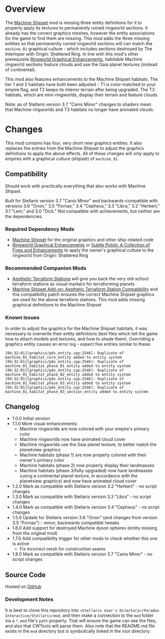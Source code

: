 # Overview

The [Machine Shipset](https://steamcommunity.com/sharedfiles/filedetails/?id=2077186491) mod is missing three entity definitions for it to properly apply its textures to permanently ruined ringworld sections.  It already has the correct graphics meshes, however the entity associations for the game to find them are missing.  This mod adds the three missing entities so that permanently ruined ringworld sections will can match the `machine_01` graphical culture - which includes sections destroyed by The Interloper with Origin: Shattered Ring.  In line with this mod's other prerequisite [Ringworld Graphical Enhancements](https://steamcommunity.com/sharedfiles/filedetails/?id=2628518102), habitable Machine ringworld sections feature clouds and use the Gaia planet textures (instead of continental).

This mod also features enhancements to the Machine Shipset habitats.  The tier 1 and 2 habitats have both been adjusted - T1 is color-matched to your empire flag, and T2 keeps its interior terrain after being upgraded.  The T3 habitats, which are mini-ringworlds, display their terrain and feature clouds.

Note: as of Stellaris version 3.7 "Canis Minor" changes to shaders mean that Machine ringworlds and T3 habitats no longer have animated clouds.

# Changes

This mod contains has four, very short new graphics entities.  It also replaces fire entries from the Machine Shipset to adjust the graphics definitions to apply the above effects.  All of these changes will only apply to empires with a graphical culture (shipset) of `machine_01`.

## Compatibility

Should work with practically everything that also works with Machine Shipset.

Built for Stellaris version 3.7 "Canis Minor" and backwards-compatible with versions 3.6 "Orion," 3.5 "Fornax," 3.4 "Cepheus," 3.3 "Libra," 3.2 "Herbert," 3.1 "Lem," and 3.0 "Dick."  Not compatible with achievements, but neither are the dependencies.

### Required Dependency Mods

* [Machine Shipset](https://steamcommunity.com/sharedfiles/filedetails/?id=2077186491) for the original graphics and other ship-related code
* [Ringworld Graphical Enhancements](https://steamcommunity.com/sharedfiles/filedetails/?id=2628518102) or [Subtle Polish: A Collection of Fixes and Enhancements](https://steamcommunity.com/sharedfiles/filedetails/?id=2522974089) to apply the owner's graphical culture to the ringworld from Origin: Shattered Ring

### Recommended Companion Mods

* [Aesthetic Terraform Stations](https://steamcommunity.com/sharedfiles/filedetails/?id=2622411084) will give you back the very old-school terraform stations as visual markers for terraforming planets
* [Machine Shipset Add-on: Aesthetic Terraform Station Compatibility](https://steamcommunity.com/sharedfiles/filedetails/?id=2628972292) and this compatibility patch ensures the correct Machine Shipset graphics are used for the above terraform stations.  This mod adds missing graphical definitions to the Machine Shipset

### Known Issues

In order to adjust the graphics for the Machine Shipset habitats, it was necessary to overwrite their entity definitions (text files which tell the game how to attach models and textures, and how to shade them).  Overriding a graphics entity causes an error log - expect five entries similar to these:

```
[04:32:01][graphics/pdx_entity.cpp:2546]: Duplicate of machine_01_habitat_core_entity added to entity system
[04:32:01][graphics/pdx_entity.cpp:2546]: Duplicate of machine_01_habitat_phase_01_entity added to entity system
[04:32:01][graphics/pdx_entity.cpp:2546]: Duplicate of machine_01_habitat_phase_02_entity added to entity system
[04:32:01][graphics/pdx_entity.cpp:2546]: Duplicate of machine_01_habitat_phase_03_entity added to entity system
[04:32:01][graphics/pdx_entity.cpp:2546]: Duplicate of machine_01_habitat_phase_03_section_entity added to entity system
```

## Changelog

* 1.0.0 Initial version
* 1.1.0 More visual enhancements:
    * Machine ringworlds are now colored with your empire's primary color
    * Machine ringworlds now have animated cloud cover
    * Machine ringworlds use the Gaia planet texture, to better match the planetview graphics
    * Machine habitats (phase 1) are now properly colored with their owner's primary color
    * Machine habitats (phase 2) now properly display their landmasses
    * Machine habitats (phase 3/fully-upgraded) now have landmasses (using a continental planet texture, in accordance with the planetview graphics) and now have animated cloud cover
* 1.2.0 Mark as compatible with Stellaris version 3.2 "Herbert" - no script changes
* 1.3.0 Mark as compatible with Stellaris version 3.3 "Libra" - no script changes
* 1.4.0 Mark as compatible with Stellaris version 3.4 "Cepheus" - no script changes
* 1.5.0 Update for Stellaris version 3.6 "Orion" (and changes from version 3.5 "Fornax") - minor, backwards compatible tweaks
* 1.6.0 Add support for destroyed Machine dyson spheres (entity missing from the original mod)
* 1.7.0 Add compatibility trigger for other mods to check whether this one is active
    * Fix incorrect mesh for construction seams
* 1.8.0 Mark as compatible with Stellaris version 3.7 "Canis Minor" - no script changes

## Source Code

Hosted on [GitHub](https://github.com/corsairmarks/machine_shipset_destroyed_ringworld_entities)

### Development Notes

It is best to clone this repository into `<Stellaris User's Directory>/Paradox Interactive/Stellaris/mod`, and then make a connection to the `mod` folder via a `*.mod` file's `path` property.  That will ensure the game can see the files, and also that CWTools will parse them.  Also note that the README.md file exists in the `mod` directory but is symbolically linked in the root directory.